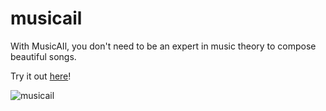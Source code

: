 # musicail
With MusicAIl, you don't need to be an expert in music theory to compose beautiful songs.

Try it out [here](https://ahuang11-musicail-app-iqf6z3.streamlit.app/)!

![musicail](https://user-images.githubusercontent.com/15331990/233546945-8f61dfdd-aaf4-4f81-bca2-301a7bfabc68.gif)

